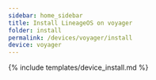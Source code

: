 ```yaml
---
sidebar: home_sidebar
title: Install LineageOS on voyager
folder: install
permalink: /devices/voyager/install
device: voyager
---
```

{% include templates/device_install.md %}
